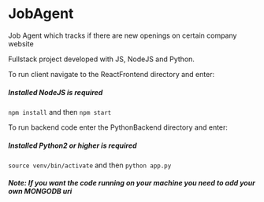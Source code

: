 # JobAgent
Job Agent which tracks if there are new openings on certain company website

Fullstack project developed with JS, NodeJS and Python.

To run client navigate to the ReactFrontend directory and enter:  
##### Installed NodeJS is required
`npm install` and then `npm start` 

To run backend code enter the PythonBackend directory and enter:
##### Installed Python2 or higher is required
`source venv/bin/activate` and then `python app.py`


##### Note: If you want the code running on your machine you need to add your own MONGODB uri
